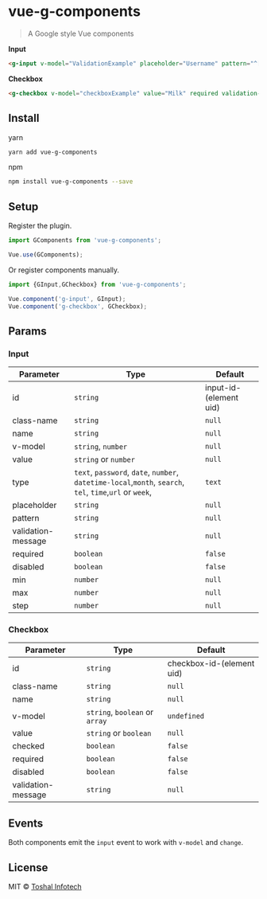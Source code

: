 # vue-g-components
> A Google style Vue components

**Input**

```html
<g-input v-model="ValidationExample" placeholder="Username" pattern="^[a-zA-Z0-9]{4,10}$" validation-message="No Special characters allow!"></g-input>
```

**Checkbox**

```html
<g-checkbox v-model="checkboxExample" value="Milk" required validation-message="Milk is required!">Milk</g-checkbox>
```

## Install

yarn

```bash
yarn add vue-g-components
```

npm


```bash
npm install vue-g-components --save
```

## Setup

Register the plugin.

```js
import GComponents from 'vue-g-components';

Vue.use(GComponents);
```

Or register components manually.

```js
import {GInput,GCheckbox} from 'vue-g-components';

Vue.component('g-input', GInput);
Vue.component('g-checkbox', GCheckbox);
```

## Params

### Input

Parameter | Type | Default
--------- | ---- | ------
id | `string` | input-id-(element uid)
class-name | `string` | `null`
name | `string` | `null`
v-model | `string`, `number` | `null`
value | `string` or `number` | `null`
type | `text`, `password`, `date`, `number`, `datetime-local`,`month`, `search`, `tel`, `time`,`url` or `week`, | `text`
placeholder | `string` | `null`
pattern | `string` | `null`
validation-message | `string` | `null`
required | `boolean` | `false`
disabled | `boolean` | `false`
min | `number` | `null`
max | `number` | `null`
step | `number` | `null`


### Checkbox

Parameter | Type | Default
--------- | ---- | ------
id | `string` | checkbox-id-(element uid)
class-name | `string` | `null`
name | `string` | `null`
v-model | `string`, `boolean` or `array` | `undefined`
value | `string` or `boolean` | `null`
checked | `boolean` | `false`
required | `boolean` | `false`
disabled | `boolean` | `false`
validation-message | `string` | `null`


## Events

Both components emit the `input` event to work with `v-model` and `change`.

## License

MIT © [Toshal Infotech](https://github.com/toshalinfotech)